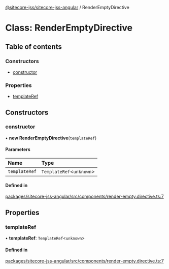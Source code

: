 [@sitecore-jss/sitecore-jss-angular](../README.md) / RenderEmptyDirective

# Class: RenderEmptyDirective

## Table of contents

### Constructors

- [constructor](RenderEmptyDirective.md#constructor)

### Properties

- [templateRef](RenderEmptyDirective.md#templateref)

## Constructors

### constructor

• **new RenderEmptyDirective**(`templateRef`)

#### Parameters

| Name | Type |
| :------ | :------ |
| `templateRef` | `TemplateRef`\<`unknown`\> |

#### Defined in

[packages/sitecore-jss-angular/src/components/render-empty.directive.ts:7](https://github.com/Sitecore/jss/blob/ebab2559a/packages/sitecore-jss-angular/src/components/render-empty.directive.ts#L7)

## Properties

### templateRef

• **templateRef**: `TemplateRef`\<`unknown`\>

#### Defined in

[packages/sitecore-jss-angular/src/components/render-empty.directive.ts:7](https://github.com/Sitecore/jss/blob/ebab2559a/packages/sitecore-jss-angular/src/components/render-empty.directive.ts#L7)
